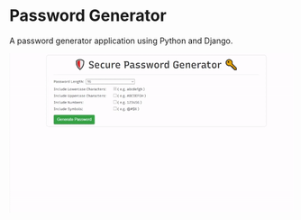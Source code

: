 # Password Generator
A password generator application using Python and Django.

![Scheme](generator.gif)
